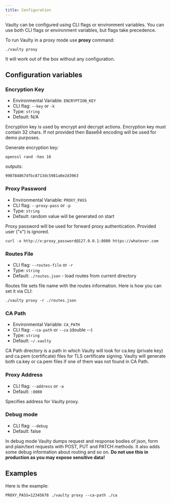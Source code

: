 ```yaml
---
title: Configuration
---
```


Vaulty can be configured using CLI flags or environment variables. You can use both CLI flags or environment variables, but flags take precedence.

To run Vaulty in a proxy mode use **proxy** command:

```
./vaulty proxy
```

It will work out of the box without any configuration.

## Configuration variables

### Encryption Key

- Environmental Variable: `ENCRYPTION_KEY`
- CLI flag: `--key` or `-k`
- Type: `string`
- Default: N/A

Encryption key is used by encrypt and decrypt actions. Encryption key must contain 32 chars. If not provided then Base64 encoding  will be used for demo purposes.

Generate encryption key:

```
openssl rand -hex 16
```

outputs:

```
9907848674fbc8713dc5981a0e2d3963
```

### Proxy Password

- Environmental Variable: `PROXY_PASS`
- CLI flag: `--proxy-pass` or `-p`
- Type: `string`
- Default: random value will be generated on start

Proxy password will be used for forward proxy authentication. Provided user ("x") is ignored.

```shell
curl -x http://x:proxy_password@127.0.0.1:8080 https://whatever.com
```

### Routes File

- CLI flag: `--routes-file` or `-r`
- Type: `string`
- Default: `./routes.json` - load routes from current directory

Routes file sets file name with the routes information. Here is how you can set it via CLI:

```shell
./vaulty proxy -r ./routes.json
```

### CA Path

- Environmental Variable: `CA_PATH`
- CLI flag: `--ca-path` or `--ca` (double --)
- Type: `string`
- Default: `~/.vaulty`

CA Path directory is a path in which Vaulty will look for ca.key (private key) and ca.pem (certificate) files for TLS certificate signing. Vaulty will generate both ca.key or ca.pem files if one of them was not found in CA Path.

### Proxy Address

- CLI flag:  `--address` or `-a`
- Default: `:8080`

Specifies address for Vaulty proxy.

### Debug mode

- CLI flag:  `--debug`
- Default: false

In debug mode Vaulty dumps request and response bodies of json, form and plain/text requests with POST, PUT and PATCH methods. It also adds some debug information about routing and so on. **Do not use this in production as you may expose sensitive data!**


## Examples

Here is the example:	

```shell
PROXY_PASS=12345678 ./vaulty proxy --ca-path ./ca
```
